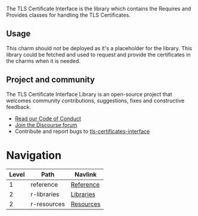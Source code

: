 The TLS Certificate Interface is the library which contains the Requires and Provides classes for handling the TLS Certificates.

## Usage

This charm should not be deployed as it's a placeholder for the library. This library could be fetched and used to request and provide the certificates in the charms when it is needed. 

## Project and community
The TLS Certificate Interface Library is an open-source project that welcomes community contributions, suggestions, fixes and constructive feedback.
- [Read our Code of Conduct](https://ubuntu.com/community/code-of-conduct)
- [Join the Discourse forum](https://discourse.charmhub.io/tag/tls-cert-interface)
- Contribute and report bugs to [tls-certificates-interface](https://github.com/canonical/tls-certificates-interface)

# Navigation

| Level | Path        | Navlink                                                                                |
| ----- |-------------|----------------------------------------------------------------------------------------|
| 1 | reference   | [Reference]()                                                                          |
| 2 | r-libraries | [Libraries](https://charmhub.io/tls-certificates-interface/libraries/tls_certificates) |
| 2 | r-resources | [Resources](https://charmhub.io/tls-certificates-interface/resources/placeholder-image)|


